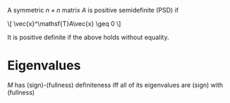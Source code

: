 A symmetric $n \times n$ matrix $A$ is positive semidefinite (PSD) if

\\[
\vec{x}^\mathsf{T}A\vec{x} \geq 0
\\]

It is positive definite if the above holds without equality.

# Eigenvalues

$M$ has (sign)-(fullness) definiteness iff all of its eigenvalues are (sign) with (fullness)